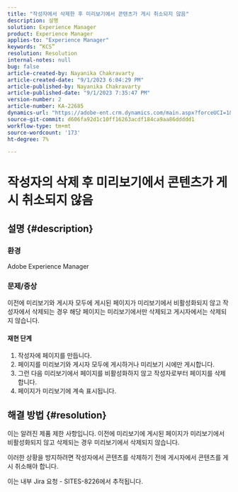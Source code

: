 ```yaml
---
title: "작성자에서 삭제한 후 미리보기에서 콘텐츠가 게시 취소되지 않음"
description: 설명
solution: Experience Manager
product: Experience Manager
applies-to: "Experience Manager"
keywords: “KCS”
resolution: Resolution
internal-notes: null
bug: false
article-created-by: Nayanika Chakravarty
article-created-date: "9/1/2023 6:04:29 PM"
article-published-by: Nayanika Chakravarty
article-published-date: "9/1/2023 7:35:47 PM"
version-number: 2
article-number: KA-22685
dynamics-url: "https://adobe-ent.crm.dynamics.com/main.aspx?forceUCI=1&pagetype=entityrecord&etn=knowledgearticle&id=89ae8cf8-f148-ee11-be6d-6045bd006c82"
source-git-commit: d606fa92d1c10ff16263acdf184ca9aa86ddddd1
workflow-type: tm+mt
source-wordcount: '173'
ht-degree: 7%

---
```


# 작성자의 삭제 후 미리보기에서 콘텐츠가 게시 취소되지 않음

## 설명 {#description}


### 환경

Adobe Experience Manager

### 문제/증상

이전에 미리보기와 게시자 모두에 게시된 페이지가 미리보기에서 비활성화되지 않고 작성자에서 삭제되는 경우 해당 페이지는 미리보기에서만 삭제되고 게시자에서는 삭제되지 않습니다.

#### 재현 단계

1. 작성자에 페이지를 만듭니다.
2. 페이지를 미리보기와 게시자 모두에 게시하거나 미리보기 시에만 게시합니다.
3. 그런 다음 미리보기에서 페이지를 비활성화하지 않고 작성자로부터 페이지를 삭제합니다.
4. 페이지가 미리보기에 계속 표시됩니다.





## 해결 방법 {#resolution}


이는 알려진 제품 제한 사항입니다. 이전에 미리보기에 게시된 페이지가 미리보기에서 비활성화되지 않고 삭제되는 경우 미리보기에서 삭제되지 않습니다.

이러한 상황을 방지하려면 작성자에서 콘텐츠를 삭제하기 전에 게시자에서 콘텐츠를 게시 취소해야 합니다.

이는 내부 Jira 요청 - SITES-8226에서 추적됩니다.
